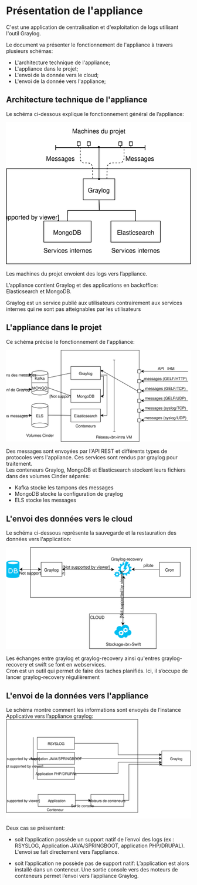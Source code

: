 # Présentation de l'appliance 

C'est une application de centralisation et d'exploitation  de logs utilisant l'outil Graylog.

Le document va présenter le fonctionnement de l'appliance à travers plusieurs schémas:  
- L'architecture technique de l'appliance;  
- L'appliance dans le projet;  
- L'envoi de la donnée vers le cloud;  
- L'envoi de la donnée vers l'appliance;  



## Architecture technique de l'appliance

Le schéma ci-dessous explique le fonctionnement général de l’appliance:  

![alt tag](./Schema-blocs-fonctionnels.svg)  

Les machines du projet envoient des logs vers l’appliance.  

L’appliance contient Graylog et des applications en backoffice: Elasticsearch et MongoDB.  

Graylog est un service publié aux utilisateurs contrairement aux services internes qui ne sont pas atteignables par les utilisateurs  
  

## L'appliance dans le projet

Ce schéma précise le fonctionnement de l'appliance:  

![alt tag](./Appliance-zoom.svg)  

Des messages sont envoyées par l'API REST et différents types de protocoles vers l'appliance. Ces services sont rendus par graylog pour traitement.  
Les conteneurs Graylog, MongoDB et Elasticsearch stockent leurs fichiers dans des volumes Cinder séparés:  
- Kafka stocke les tampons des messages  
- MongoDB stocke la configuration de graylog  
- ELS stocke les messages  

## L'envoi des données vers le cloud

Le schéma ci-dessous représente la sauvegarde et la restauration des données vers l'application:  

![alt tag](./sauvegarde-restauration.svg)  

Les échanges entre graylog et graylog-recovery ainsi qu'entres graylog-recovery et swift se font en webservices.  
Cron est un outil qui permet de faire des taches planifiés. Ici, il s’occupe de lancer graylog-recovery régulièrement  


## L'envoi de la données vers l'appliance

Le schéma montre comment les informations sont envoyés de l’instance Applicative vers l’appliance graylog:  
![alt tag](./instance-applicative.svg)

Deux cas se présentent:  
- soit l’application possède un support natif de l’envoi des logs (ex : RSYSLOG, Application JAVA/SPRINGBOOT, application PHP/DRUPAL). L'envoi se fait directement vers l’appliance.  

- soit l’application ne possède pas de support natif: L’application est alors installé dans un conteneur. Une sortie console vers des moteurs de conteneurs permet l’envoi vers l’appliance Graylog.  








